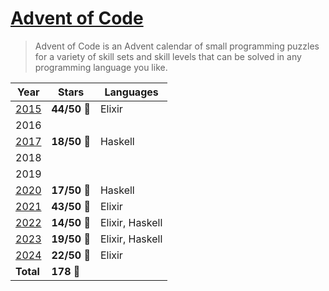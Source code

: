 # [Advent of Code]

> Advent of Code is an Advent calendar of small programming puzzles for a variety of skill sets and skill levels that can be solved in any programming language you like.

[advent of code]: https://adventofcode.com/about

| Year | Stars | Languages |
| - | - | - |
| [2015] | **44/50** 🌟 | Elixir |
| 2016 | | |
| [2017] | **18/50** 🌟 | Haskell |
| 2018 | | |
| 2019 | | |
| [2020] | **17/50** 🌟 | Haskell |
| [2021] | **43/50** 🌟 | Elixir |
| [2022] | **14/50** 🌟 | Elixir, Haskell |
| [2023] | **19/50** 🌟 | Elixir, Haskell |
| [2024] | **22/50** 🌟 | Elixir |
| **Total** | **178** 🌟| |

[2015]: ./2015
[2017]: ./2017
[2020]: ./2020
[2021]: ./2021
[2022]: ./2022
[2023]: ./2023
[2024]: ./2024
